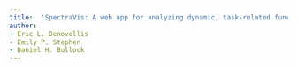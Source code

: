 ```yaml
---
title:  'SpectraVis: A web app for analyzing dynamic, task-related functional networks'
author:
- Eric L. Denovellis
- Emily P. Stephen
- Daniel H. Bullock
---
```

